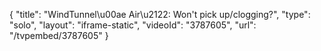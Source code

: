 {
    "title": "WindTunnel\u00ae Air\u2122: Won't pick up\/clogging?",
    "type": "solo",
    "layout": "iframe-static",
    "videoId": "3787605",
    "url": "\/tvpembed\/3787605"
}